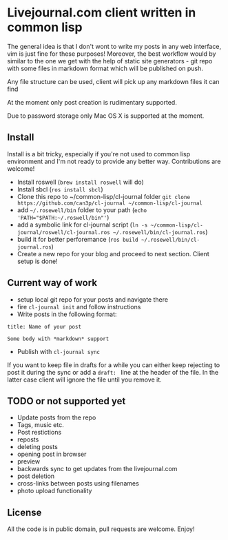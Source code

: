# Livejournal.com client written in common lisp

The general idea is that I don't wont to write my posts in any web interface,
vim is just fine for these purposes! Moreover, the best workflow would by
similar to the one we get with the help of static site generators - git repo
with some files in markdown format which will be published on push.

Any file structure can be used, client will pick up any markdown files it can find

At the moment only post creation is rudimentary supported.

Due to password storage only Mac OS X is supported at the moment.

## Install

Install is a bit tricky, especially if you're not used to common lisp environment
and I'm not ready to provide any better way. Contributions are welcome!

- Install roswell (`brew install roswell` will do)
- Install sbcl (`ros install sbcl`)
- Clone this repo to ~/common-lisp/cl-journal folder `git clone https://github.com/can3p/cl-journal ~/common-lisp/cl-journal`
- add `~/.rosewell/bin` folder to your path (`echo 'PATH="$PATH:~/.roswell/bin"'`)
- add a symbolic link for cl-journal script (`ln -s ~/common-lisp/cl-journal/roswell/cl-journal.ros ~/.rosewell/bin/cl-journal.ros`)
- build it for better perforemance (`ros build ~/.rosewell/bin/cl-journal.ros`)
- Create a new repo for your blog and proceed to next section. Client setup is done!

## Current way of work

- setup local git repo for your posts and navigate there
- fire `cl-journal init` and follow instructions
- Write posts in the following format:

```
title: Name of your post

Some body with *markdown* support
```
    
- Publish with `cl-journal sync`

If you want to keep file in drafts for a while you can either
keep rejecting to post it during the sync or add a `draft: ` line
at the header of the file. In the latter case client will ignore
the file until you remove it.

## TODO or not supported yet

* Update posts from the repo
* Tags, music etc.
* Post restictions
* reposts
* deleting posts
* opening post in browser
* preview
* backwards sync to get updates from the livejournal.com
* post deletion
* cross-links between posts using filenames
* photo upload functionality

## License

All the code is in public domain, pull requests are welcome. Enjoy!
